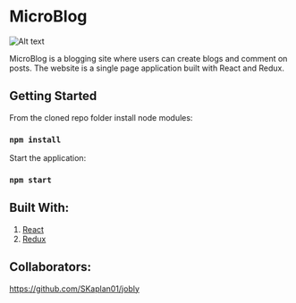 # MicroBlog

![Alt text](/assets/homempage.png)

MicroBlog is a blogging site where users can create blogs and comment on posts. The website is a single page application built with React and Redux.

## Getting Started

From the cloned repo folder install node modules:

### `npm install`

Start the application:

### `npm start`

## Built With:

1. [React](https://reactjs.org/)
2. [Redux](https://redux.js.org/)

## Collaborators:

https://github.com/SKaplan01/jobly
